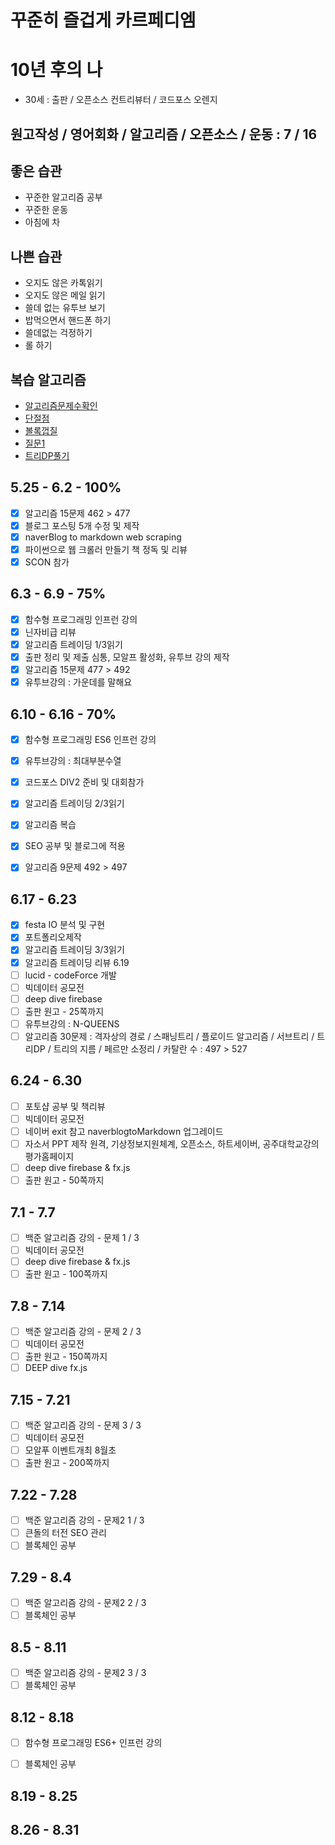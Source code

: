 # 꾸준히 즐겁게 카르페디엠

# 10년 후의 나
 - 30세 : 출판 / 오픈소스 컨트리뷰터 / 코드포스 오렌지
## 원고작성 / 영어회화 / 알고리즘 / 오픈소스 / 운동 : 7 / 16

## 좋은 습관
 - 꾸준한 알고리즘 공부
 - 꾸준한 운동 
 - 아침에 차

## 나쁜 습관
 - 오지도 않은 카톡읽기
 - 오지도 않은 메일 읽기
 - 쓸데 없는 유투브 보기
 - 밥먹으면서 핸드폰 하기
 - 쓸데없는 걱정하기
 - 롤 하기

## 복습 알고리즘
 - [알고리즘문제수확인](https://www.acmicpc.net/user/zagabi) 
 - [단절점](https://jason9319.tistory.com/119)    
 - [볼록껍질](https://www.acmicpc.net/source/11129753)  
 - [질문1](https://www.crocus.co.kr/837) 
 - [트리DP풀기](https://www.acmicpc.net/problem/1949)

## 5.25 - 6.2 - 100%
 - [x] 알고리즘 15문제 462 > 477
 - [x] 블로그 포스팅 5개 수정 및 제작 
 - [x] naverBlog to markdown web scraping
 - [x] 파이썬으로 웹 크롤러 만들기 책 정독 및 리뷰
 - [x] SCON 참가 

## 6.3 - 6.9 - 75%
 - [x] 함수형 프로그래밍 인프런 강의 
 - [x] 닌자비급 리뷰 
 - [x] 알고리즘 트레이딩 1/3읽기
 - [x] 출판 정리 및 제출 심통, 모알프 활성화, 유투브 강의 제작
 - [x] 알고리즘 15문제 477 > 492
 - [x] 유투브강의 : 가운데를 말해요

## 6.10 - 6.16 - 70%
 - [x] 함수형 프로그래밍 ES6 인프런 강의
 - [x] 유투브강의 : 최대부분수열
 - [x] 코드포스 DIV2 준비 및 대회참가
 - [x] 알고리즘 트레이딩 2/3읽기 
 - [x] 알고리즘 복습
 - [x] SEO 공부 및 블로그에 적용 
 - [x] 알고리즘 9문제 492 > 497 


## 6.17 - 6.23  
 - [x] festa IO 분석 및 구현  
 - [x] 포트폴리오제작
 - [x] 알고리즘 트레이딩 3/3읽기 
 - [x] 알고리즘 트레이딩 리뷰 6.19  
 - [ ] lucid - codeForce 개발  
 - [ ] 빅데이터 공모전
 - [ ] deep dive firebase
 - [ ] 출판 원고 - 25쪽까지
 - [ ] 유투브강의 : N-QUEENS
 - [ ] 알고리즘 30문제 : 격자상의 경로 / 스패닝트리 / 플로이드 알고리즘 / 서브트리 / 트리DP / 트리의 지름 / 페르만 소정리 / 카탈란 수 : 497 > 527

## 6.24 - 6.30
 - [ ] 포토샵 공부 및 책리뷰
 - [ ] 빅데이터 공모전
 - [ ] 네이버 exit 참고 naverblogtoMarkdown 업그레이드
 - [ ] 자소서 PPT 제작 원격, 기상정보지원체계, 오픈소스, 하트세이버, 공주대학교강의평가홈페이지
 - [ ] deep dive firebase & fx.js
 - [ ] 출판 원고 - 50쪽까지

## 7.1 - 7.7
 - [ ] 백준 알고리즘 강의 - 문제 1 / 3
 - [ ] 빅데이터 공모전
 - [ ] deep dive firebase & fx.js
 - [ ] 출판 원고 - 100쪽까지
 
## 7.8 - 7.14
 - [ ] 백준 알고리즘 강의 - 문제 2 / 3
 - [ ] 빅데이터 공모전
 - [ ] 출판 원고 - 150쪽까지
 - [ ] DEEP dive fx.js
 
## 7.15 - 7.21
 - [ ] 백준 알고리즘 강의 - 문제 3 / 3
 - [ ] 빅데이터 공모전
 - [ ] 모알푸 이벤트개최 8월초
 - [ ] 출판 원고 - 200쪽까지

## 7.22 - 7.28 
 - [ ] 백준 알고리즘 강의 - 문제2 1 / 3
 - [ ] 큰돌의 터전 SEO 관리
 - [ ] 블록체인 공부

## 7.29 - 8.4
 - [ ] 백준 알고리즘 강의 - 문제2 2 / 3
 - [ ] 블록체인 공부

## 8.5 - 8.11
 - [ ] 백준 알고리즘 강의 - 문제2 3 / 3
 - [ ] 블록체인 공부

## 8.12 - 8.18 
 - [ ] 함수형 프로그래밍 ES6+ 인프런 강의 
 - [ ] 블록체인 공부
 

## 8.19 - 8.25
## 8.26 - 8.31
 